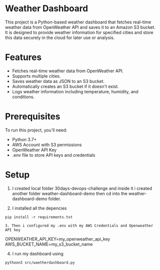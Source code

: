 # Weather Dashboard
This project is a Python-based weather dashboard that fetches real-time weather data from OpenWeather API and saves it to an Amazon S3 bucket. It is designed to provide weather information for specified cities and store this data securely in the cloud for later use or analysis.

# Features
* Fetches real-time weather data from OpenWeather API.
* Supports multiple cities.
* Saves weather data as JSON to an S3 bucket.
* Automatically creates an S3 bucket if it doesn't exist.
* Logs weather information including temperature, humidity, and conditions.

# Prerequisites
To run this project, you'll need:

* Python 3.7+
* AWS Account with S3 permissions
* OpenWeather API Key
* .env file to store API keys and credentials

# Setup
1. I created local folder 30days-devops-challenge and inside it i created another folder weather-dashboard-demo then cd into the weather-dashboard-demo folder.

2. I installed all the depencies 
```
pip install -r requirements.txt

3. Then i configured my .env with my AWS Credentials and Openweather API key
```
OPENWEATHER_API_KEY=my_openweather_api_key
AWS_BUCKET_NAME=my_s3_bucket_name

4. I run my dashboard using
```
pythoon3 src/waetherdashboard.py